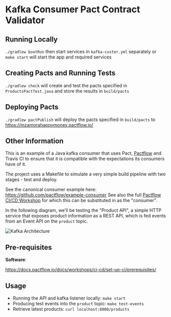 # Kafka Consumer Pact Contract Validator

## Running Locally
`./gradlew bootRun` then start services in `kafka-custer.yml` separately
or
`make start` will start the app and required services

## Creating Pacts and Running Tests
`./gradlew check` will create and test the pacts specified in `ProductsPactTest.java` and store the results in `build/pacts`

## Deploying Pacts
`./gradlew pactPublish` will deploy the pacts specified in `build/pacts` to https://mzamorahappymoney.pactflow.io/

## Other Information

This is an example of a Java kafka consumer that uses Pact, [Pactflow](https://pactflow.io) and Travis CI to ensure that it is compatible with the expectations its consumers have of it.

The project uses a Makefile to simulate a very simple build pipeline with two stages - test and deploy.

See the canonical consumer example here: https://github.com/pactflow/example-consumer
See also the full [Pactflow CI/CD Workshop](https://docs.pactflow.io/docs/workshops/ci-cd) for which this can be substituted in as the "consumer".

In the following diagram, we'll be testing the "Product API", a simple HTTP service that exposes product information as a REST API, which is fed events from an Event API on the `product` topic.

![Kafka Architecture](docs/kafka.png "Kafka Architecture")

## Pre-requisites

**Software**:

https://docs.pactflow.io/docs/workshops/ci-cd/set-up-ci/prerequisites/

## Usage

* Running the API and kafka listener locally: `make start`
* Producing test events into the `product` topic: `make test-events`
* Retrieve latest products: `curl localhost:8080/products`